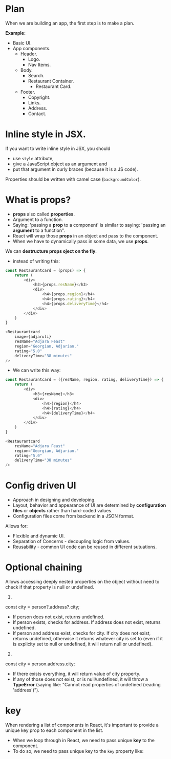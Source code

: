 <h1>Plan</h1>

When we are building an app, the first step is to make a plan.

<b>Example:</b>

- Basic UI.
- App components.
    - Header.
        - Logo.
        - Nav Items.
    - Body.
        - Search.
        - Restaurant Container.
            - Restaurant Card.
    - Footer.
        - Copyright.
        - Links.
        - Address.
        - Contact.





<h1>Inline style in JSX.</h1>

If you want to write inline style in JSX, you should 
- use ```style``` attribute, 
- give a JavaScript object as an argument and 
- put that argument in curly braces (because it is a JS code).

Properties should be written with camel case (```backgroundColor```).





<h1>What is <b>props</b>?</h1>

- <b>props</b> also called <b>properties</b>.
- Argument to a function.
- Saying: 'passing a <b>prop</b> to a component' is similar to saying: 'passing an <b>argument</b> to a function".
- React will wrap those <b>props</b> in an object and pass to the component.
- When we have to dynamically pass in some data, we use <b>props</b>.

We can <b>destructure props oject on the fly</b>.
- instead of writing this:
```js
const Restaurantcard = (props) => {
    return (
        <div>
            <h3>{props.resName}</h3>
            <div>
                <h4>{props.region}</h4>
                <h4>{props.rating}</h4>
                <h4>{props.deliveryTime}</h4>
            </div>
        </div>
    )
}

<Restaurantcard
    image={adjaruli}
    resName="Adjara Feast"
    region="Georgian, Adjarian."
    rating="5.0"
    deliveryTime="38 minutes"
/>
```

- We can write this way:
```js
const Restaurantcard = ({resName, region, rating, deliveryTime}) => {
    return (
        <div>
            <h3>{resName}</h3>
            <div>
                <h4>{region}</h4>
                <h4>{rating}</h4>
                <h4>{deliveryTime}</h4>
            </div>
        </div>
    )
}

<Restaurantcard
    resName="Adjara Feast"
    region="Georgian, Adjarian."
    rating="5.0"
    deliveryTime="38 minutes"
/>
```





<h1>Config driven UI</h1>

- Approach in designing and developing.
- Layout, behavior and appearance of UI are determined by <b>configuration files</b> or <b>objects</b> rather than hard-coded values.
- Configuration files come from backend in a JSON format.

Allows for:
- Flexible and dynamic UI.
- Separation of Concerns - decoupling logic from values.
- Reusability - common UI code can be reused in different sutuations.





<h1>Optional chaining</h1>

Allows accessing deeply nested properties on the object without need to check if that property is null or undefined.

1. 
const city = person?.address?.city;

- If person does not exist, returns undefined.
- If person exists, checks for address. If address does not exist, returns undefined.
- If person and address exist, checks for city. If city does not exist, returns undefined, otherwise it returns whatever city is set to (even if it is explicity set to null or undefined, it will return null or undefined).

2. 
const city = person.address.city;

- If there exists everything, it will return value of city property.
- If any of those does not exist, or is null/undefined, it will throw a <b>TypeError</b> (saying like: "Cannot read properties of undefined (reading 'address')").





<h1>key</h1>

When rendering a list of components in React, it's important to provide a unique key prop to each component in the list.

- When we loop through in React, we need to pass unique <b>key</b> to the component.
- To do so, we need to pass unique key to the ```key``` property like: <Restaurantcard key={restaurant.id}/>